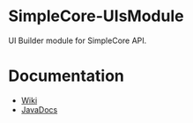 # SimpleCore-UIsModule
UI Builder module for SimpleCore API.

# Documentation
* [Wiki](https://github.com/TheProgramSrc/SimpleCore-UIsModule/wiki)
* [JavaDocs](https://theprogramsrc.github.io/SimpleCore-UIsModule/)
